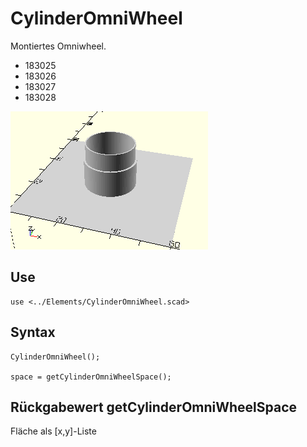 # CylinderOmniWheel
Montiertes Omniwheel.
- 183025
- 183026
- 183027
- 183028

![CylinderOmniWheel](../../images/CylinderOmniWheel.png)

## Use
```
use <../Elements/CylinderOmniWheel.scad>
```

## Syntax
```
CylinderOmniWheel();

space = getCylinderOmniWheelSpace();
```

## Rückgabewert getCylinderOmniWheelSpace
Fläche als \[x,y]-Liste